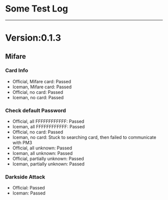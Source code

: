 # Some Test Log

***

# Version:0.1.3
## Mifare
### Card Info
+ Official, Mifare card: Passed
+ Iceman, Mifare card: Passed
+ Official, no card: Passed
+ Iceman, no card: Passed

### Check default Password
+ Official, all FFFFFFFFFFFF: Passed
+ Iceman, all FFFFFFFFFFFF: Passed
+ Official, no card: Passed
+ Iceman, no card: Stuck to searching card, then failed to communicate with PM3
+ Official, all unknown: Passed
+ Iceman, all unknown: Passed
+ Official, partially unknown: Passed
+ Iceman, partially unknown: Passed

### Darkside Attack
+ Official: Passed
+ Iceman: Passed
